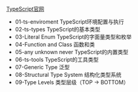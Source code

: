 [TypeScript官网](https://www.tslang.cn/)
- 01-ts-enviroment  TypeScript环境配置与执行
- 02-ts-types TypeScript的基本类型
- 03-Literal Enum TypeScript的字面量类型和枚举
- 04-Function and Class 函数和类
- 05-any unknown never  TypeScript的内置类型
- 06-ts-tools  TypeScript的工具类型
- 07-Generic Type 泛型
- 08-Structural Type System 结构化类型系统
- 09-Type Levels 类型层级（TOP -> BOTTOM）